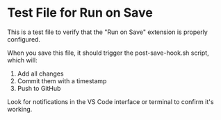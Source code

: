 # Test File for Run on Save

This is a test file to verify that the "Run on Save" extension is properly configured.

When you save this file, it should trigger the post-save-hook.sh script, which will:
1. Add all changes
2. Commit them with a timestamp
3. Push to GitHub

Look for notifications in the VS Code interface or terminal to confirm it's working. 